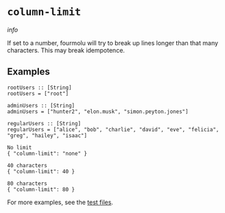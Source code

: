 # `column-limit`

$info$

If set to a number, fourmolu will try to break up lines longer than that many characters. This may break idempotence.

## Examples

```fourmolu-example-input
rootUsers :: [String]
rootUsers = ["root"]

adminUsers :: [String]
adminUsers = ["hunter2", "elon.musk", "simon.peyton.jones"]

regularUsers :: [String]
regularUsers = ["alice", "bob", "charlie", "david", "eve", "felicia", "greg", "hailey", "isaac"]
```
```fourmolu-example-tab
No limit
{ "column-limit": "none" }
```
```fourmolu-example-tab
40 characters
{ "column-limit": 40 }
```
```fourmolu-example-tab
80 characters
{ "column-limit": 80 }
```

For more examples, see the [test files](https://github.com/fourmolu/fourmolu/tree/main/data/fourmolu/column-limit).
